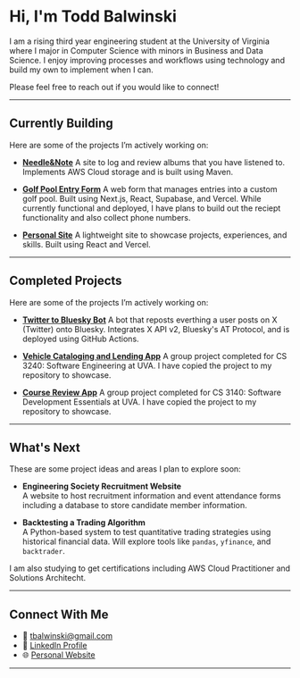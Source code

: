 # Hi, I'm Todd Balwinski

I am a rising third year engineering student at the University of Virginia where I major in Computer Science with minors in Business and Data Science. I enjoy improving processes and workflows using technology and build my own to implement when I can. 

Please feel free to reach out if you would like to connect!

---

## Currently Building

Here are some of the projects I’m actively working on:

- **[Needle&Note](https://github.com/toddbalwinski/needle-and-note)**
  A site to log and review albums that you have listened to. Implements AWS Cloud storage and is built using Maven.

- **[Golf Pool Entry Form](https://github.com/toddbalwinski/GolfPoolEntryForm)**
  A web form that manages entries into a custom golf pool. Built using Next.js, React, Supabase, and Vercel.
  While currently functional and deployed, I have plans to build out the reciept functionality and also collect phone numbers.

- **[Personal Site](https://github.com/toddbalwinski/PersonalWebsite)**
  A lightweight site to showcase projects, experiences, and skills. Built using React and Vercel.

---

## Completed Projects 

Here are some of the projects I’m actively working on:

- **[Twitter to Bluesky Bot](https://github.com/toddbalwinski/TwitterToBlueskyBot )**
  A bot that reposts everthing a user posts on X (Twitter) onto Bluesky. Integrates X API v2, Bluesky's AT Protocol, and is deployed using GitHub Actions.

- **[Vehicle Cataloging and Lending App](https://github.com/toddbalwinski/VehicleCatalogingAndLendingApp)**
  A group project completed for CS 3240: Software Engineering at UVA. I have copied the project to my repository to showcase.

- **[Course Review App](https://github.com/toddbalwinski/CourseReviewApp)**
  A group project completed for CS 3140: Software Development Essentials at UVA. I have copied the project to my repository to showcase.

---

## What's Next

These are some project ideas and areas I plan to explore soon:

- **Engineering Society Recruitment Website**  
  A website to host recruitment information and event attendance forms including a database to store candidate member information.

- **Backtesting a Trading Algorithm**  
  A Python-based system to test quantitative trading strategies using historical financial data. Will explore tools like `pandas`, `yfinance`, and `backtrader`.

I am also studying to get certifications including AWS Cloud Practitioner and Solutions Architecht.

---

## Connect With Me

- 📧 tbalwinski@gmail.com
- 💼 [LinkedIn Profile](linkedin.com/in/todd-balwinski)
- 🌐 [Personal Website](toddbalwinski.vercel.app)

---
